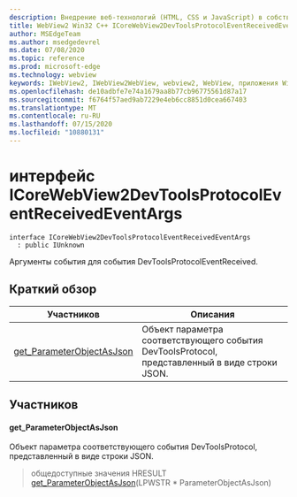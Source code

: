 ```yaml
---
description: Внедрение веб-технологий (HTML, CSS и JavaScript) в собственные приложения с помощью элемента управления Microsoft Edge WebView2
title: WebView2 Win32 C++ ICoreWebView2DevToolsProtocolEventReceivedEventArgs
author: MSEdgeTeam
ms.author: msedgedevrel
ms.date: 07/08/2020
ms.topic: reference
ms.prod: microsoft-edge
ms.technology: webview
keywords: IWebView2, IWebView2WebView, webview2, WebView, приложения Win32, Win32, EDGE, ICoreWebView2, ICoreWebView2Controller, управление браузером, EDGE HTML, ICoreWebView2DevToolsProtocolEventReceivedEventArgs
ms.openlocfilehash: de10adbfe7e74a1679aa8b77cb96775561d87a17
ms.sourcegitcommit: f6764f57aed9ab7229e4eb6cc8851d0cea667403
ms.translationtype: MT
ms.contentlocale: ru-RU
ms.lasthandoff: 07/15/2020
ms.locfileid: "10880131"
---
```

# интерфейс ICoreWebView2DevToolsProtocolEventReceivedEventArgs 

```
interface ICoreWebView2DevToolsProtocolEventReceivedEventArgs
  : public IUnknown
```

Аргументы события для события DevToolsProtocolEventReceived.

## Краткий обзор

 Участников                        | Описания
--------------------------------|---------------------------------------------
[get_ParameterObjectAsJson](#get_parameterobjectasjson) | Объект параметра соответствующего события DevToolsProtocol, представленный в виде строки JSON.

## Участников

#### get_ParameterObjectAsJson 

Объект параметра соответствующего события DevToolsProtocol, представленный в виде строки JSON.

> общедоступные значения HRESULT [get_ParameterObjectAsJson](#get_parameterobjectasjson)(LPWSTR * ParameterObjectAsJson)

